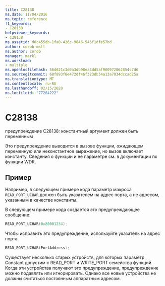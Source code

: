 ```yaml
---
title: C28138
ms.date: 11/04/2016
ms.topic: reference
f1_keywords:
- C28138
helpviewer_keywords:
- C28138
ms.assetid: d8c455db-1fa0-426c-9846-545f1dfe57bd
author: corob-msft
ms.author: corob
manager: markl
ms.workload:
- multiple
ms.openlocfilehash: 56d621c3d0a3db98ea3dd5af900972062854c7d6
ms.sourcegitcommit: 68f893f6e472df46f323db34a13a7034dccad25a
ms.translationtype: MT
ms.contentlocale: ru-RU
ms.lasthandoff: 02/15/2020
ms.locfileid: "77264222"
---
```

# <a name="c28138"></a>C28138
предупреждение C28138: константный аргумент должен быть переменным

 Это предупреждение выводится в вызове функции, ожидающем переменную или неконстантное выражение, но вызов включает константу. Сведения о функции и ее параметре см. в документации по функции WDK.

## <a name="example"></a>Пример
 Например, в следующем примере кода параметр макроса `READ_PORT_UCHAR` должен быть указателем на адрес порта, а не адресом, указанным в качестве константы.

 В следующем примере кода создается это предупреждающее сообщение:

```cpp
READ_PORT_UCHAR(0x80001234);
```

 Чтобы исправить это предупреждение, используйте указатель на адрес порта.

```cpp
READ_PORT_UCHAR(PortAddress);
```

 Существует несколько старых устройств, для которых параметр Constant допустим с READ_PORT и WRITE_PORT семейства функций. Когда эти устройства получают это предупреждение, предупреждение можно подавлять или игнорировать. Однако все новые устройства не должны считаться постоянным аппаратным адресом.
